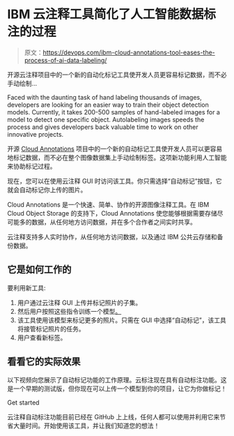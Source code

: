 # IBM 云注释工具简化了人工智能数据标注的过程

> 原文：<https://devops.com/ibm-cloud-annotations-tool-eases-the-process-of-ai-data-labeling/>

开源云注释项目中的一个新的自动化标记工具使开发人员更容易标记数据，而不必手动绘制…

Faced with the daunting task of hand labeling thousands of images, developers are looking for an easier way to train their object detection models. Currently, it takes 200-500 samples of hand-labeled images for a model to detect one specific object. Autolabeling images speeds the process and gives developers back valuable time to work on other innovative projects.

开源 [Cloud Annotations](https://cloud.annotations.ai/login) 项目中的一个新的自动标记工具使开发人员可以更容易地标记数据，而不必在整个图像数据集上手动绘制标签。这项新功能利用人工智能来协助标记过程。

现在，您可以在使用云注释 GUI 时访问该工具。你只需选择“自动标记”按钮，它就会自动标记你上传的图片。

Cloud Annotations 是一个快速、简单、协作的开源图像注释工具。在 IBM Cloud Object Storage 的支持下，Cloud Annotations 使您能够根据需要存储尽可能多的数据，从任何地方访问数据，并在多个合作者之间实时共享。

云注释支持多人实时协作，从任何地方访问数据，以及通过 IBM 公共云存储和备份数据。

## 它是如何工作的

要利用新工具:

1.  用户通过云注释 GUI 上传并标记照片的子集。
2.  然后用户按照这些指令训练一个模型[。](https://cloud.annotations.ai/workshops/object-detection/6.html)
3.  该工具使用该模型来标记更多的照片。只需在 GUI 中选择“自动标记”，该工具将接管标记照片的任务。
4.  用户查看新标签。

## 看看它的实际效果

以下视频向您展示了自动标记功能的工作原理。云标注现在具有自动标注功能。这是一个早期的测试版，但你现在可以上传一个模型到你的项目，让它为你做标记！

> [](https://twitter.com/bourdakos1/status/1201928317668089857)

Get started

云注释自动标注功能目前已经在 GitHub 上上线，任何人都可以使用并利用它来节省大量时间。开始使用该工具，并让我们知道您的想法！